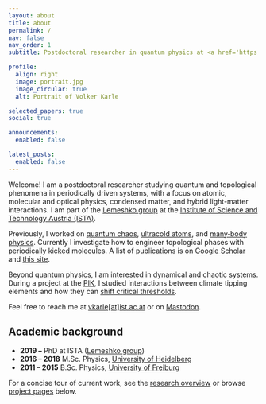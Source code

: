 ```yaml
---
layout: about
title: about
permalink: /
nav: false
nav_order: 1
subtitle: Postdoctoral researcher in quantum physics at <a href='https://ista.ac.at/'>ISTA</a>.

profile:
  align: right
  image: portrait.jpg
  image_circular: true
  alt: Portrait of Volker Karle

selected_papers: true
social: true

announcements:
  enabled: false

latest_posts:
  enabled: false
---
```

<p><p>Welcome! I am a postdoctoral researcher studying quantum and topological phenomena in periodically driven systems, with a focus on atomic, molecular and optical physics, condensed matter, and hybrid light-matter interactions. I am part of the <a href="https://lemeshko.pages.ist.ac.at/team/" target="_blank" rel="noopener noreferrer">Lemeshko group</a> at the <a href="https://ist.ac.at/en/home/" target="_blank" rel="noopener noreferrer">Institute of Science and Technology Austria (ISTA)</a>.</p>

<p>Previously, I worked on <a href="https://journals.aps.org/prl/abstract/10.1103/PhysRevLett.113.174101" target="_blank" rel="noopener noreferrer">quantum chaos</a>, <a href="https://journals.aps.org/pra/abstract/10.1103/PhysRevA.99.063627" target="_blank" rel="noopener noreferrer">ultracold atoms</a>, and <a href="https://journals.aps.org/prl/abstract/10.1103/PhysRevLett.127.060602" target="_blank" rel="noopener noreferrer">many‑body physics</a>. Currently I investigate how to engineer topological phases with periodically kicked molecules. A list of publications is on <a href="https://scholar.google.de/citations?user=3E-PV1YAAAAJ" target="_blank" rel="noopener noreferrer">Google Scholar</a> and <a href="/publications/">this site</a>.</p>

<p>Beyond quantum physics, I am interested in dynamical and chaotic systems. During a project at the <a href="https://www.pik-potsdam.de/dominoes" target="_blank" rel="noopener noreferrer">PIK</a>, I studied interactions between climate tipping elements and how they can <a href="https://royalsocietypublishing.org/doi/abs/10.1098/rsos.200599" target="_blank" rel="noopener noreferrer">shift critical thresholds</a>.</p>

<p>Feel free to reach me at <a href="mailto:vkarle@ist.ac.at">vkarle[at]ist.ac.at</a> or on <a href="https://mathstodon.xyz/@quantenvogel" target="_blank" rel="me noopener noreferrer">Mastodon</a>.</p>

<h2>Academic background</h2>
<ul>
  <li><b>2019 –</b> PhD at ISTA (<a href="https://lemeshko.pages.ist.ac.at/team/" target="_blank" rel="noopener noreferrer">Lemeshko group</a>)</li>
  <li><b>2016 – 2018</b> M.Sc. Physics, <a href="https://www.thphys.uni-heidelberg.de/~enss/" target="_blank" rel="noopener noreferrer">University of Heidelberg</a></li>
  <li><b>2011 – 2015</b> B.Sc. Physics, <a href="https://www.quantum.uni-freiburg.de/" target="_blank" rel="noopener noreferrer">University of Freiburg</a></li>
  </ul>

<p>For a concise tour of current work, see the <a href="/research/">research overview</a> or browse <a href="/projects/">project pages</a> below.</p>
